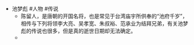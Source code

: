 - 池梦彪 #人物 #传说
	- 陈留人，是唐朝的开国名将，也是常见于台湾庙宇所供奉的“池府千岁”，相传与下列将领李大亮、吴孝宽、朱叔裕、范承业为结拜兄弟，有关池梦彪的传说也很多，但是真的逝世日期却无法确定。
	-